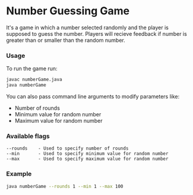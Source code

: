 # Number Guessing Game

It's a game in which a number selected randomly and the player is supposed to guess the number. Players will recieve feedback if number is greater than or smaller than the random number.

### Usage
To run the game run:
```bash
javac numberGame.java
java numberGame
```

You can also pass command line arguments to modify parameters like:
- Number of rounds
- Minimum value for random number
- Maximum value for random number

### Available flags
```
--rounds    - Used to specify number of rounds
--min       - Used to specify minimum value for random number
--max       - Used to specify maximum value for random number
```

### Example
```bash
java numberGame --rounds 1 --min 1 --max 100
```
